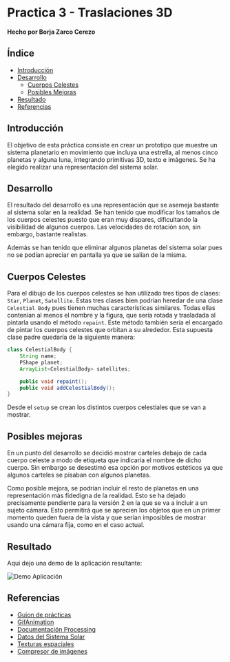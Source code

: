 # Practica 3 - Traslaciones 3D

**Hecho por Borja Zarco Cerezo**

## Índice
- [Introducción](#introducción) 
- [Desarrollo](#desarrollo)
    - [Cuerpos Celestes](##cuerpos-celestes)
    - [Posibles Mejoras](##posibles-mejoras)
- [Resultado](#resultado)
- [Referencias](#referencias)

## Introducción

El objetivo de esta práctica consiste en crear un prototipo que muestre un sistema planetario en movimiento que incluya una estrella, al menos cinco planetas y alguna luna, integrando primitivas 3D, texto e imágenes. Se ha elegido realizar una representación del sistema solar.

## Desarrollo

El resultado del desarrollo es una representación que se asemeja bastante al sistema solar en la realidad. Se han tenido que modificar los tamaños de los cuerpos celestes puesto que eran muy dispares, dificultando la visibilidad de algunos cuerpos. Las velocidades de rotación son, sin embargo, bastante realistas. 

Además se han tenido que eliminar algunos planetas del sistema solar pues no se podían apreciar en pantalla ya que se salían de la misma.

## Cuerpos Celestes

Para el dibujo de los cuerpos celestes se han utilizado tres tipos de clases: `Star`, `Planet`, `Satellite`. Estas tres clases bien podrían heredar de una clase `Celestial Body` pues tienen muchas características similares. Todas ellas contenían al menos el nombre y la figura, que sería rotada y trasladada al pintarla usando el método `repaint`. Este método también sería el encargado de pintar los cuerpos celestes que orbitan a su alrededor. Esta supuesta clase padre quedaría de la siguiente manera:

```java
class CelestialBody {
    String name;    
    PShape planet;
    ArrayList<CelestialBody> satellites;

    public void repaint();
    public void addCelestialBody();
}
```


Desde el `setup` se crean los distintos cuerpos celestiales que se van a mostrar.  

## Posibles mejoras

En un punto del desarrollo se decidió mostrar carteles debajo de cada cuerpo celeste a modo de etiqueta que indicaría el nombre de dicho cuerpo. Sin embargo se desestimó esa opción por motivos estéticos ya que algunos carteles se pisaban con algunos planetas. 

Como posible mejora, se podrían incluir el resto de planetas en una representación más fidedigna de la realidad. Esto se ha dejado precisamente pendiente para la versión 2 en la que se va a incluir a un sujeto cámara. Esto permitirá que se aprecien los objetos que en un primer momento queden fuera de la vista y que serían imposibles de mostrar usando una cámara fija, como en el caso actual.

## Resultado

Aqui dejo una demo de la aplicación resultante: 

![Demo Aplicación](./assets/planetarium-animation.gif)

## Referencias

* [Guion de prácticas](https://cv-aep.ulpgc.es/cv/ulpgctp20/pluginfile.php/126724/mod_resource/content/22/CIU_Pr_cticas.pdf)
* [GifAnimation](https://github.com/extrapixel/gif-animation)
* [Documentación Processing](https://processing.org/)
* [Datos del Sistema Solar](https://nssdc.gsfc.nasa.gov/planetary/factsheet/)
* [Texturas espaciales](https://www.solarsystemscope.com/textures/)
* [Compresor de imágenes](https://resizeimage.net/)
